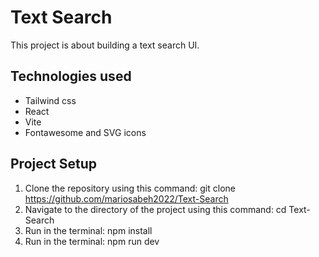 # Text Search
This project is about building a text search UI.

## Technologies used

- Tailwind css
- React
- Vite
- Fontawesome and SVG icons

## Project Setup

1. Clone the repository using this command: git clone https://github.com/mariosabeh2022/Text-Search
2. Navigate to the directory of the project using this command: cd Text-Search
3. Run in the terminal: npm install
4. Run in the terminal: npm run dev
